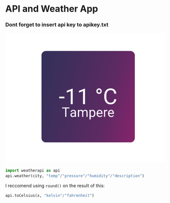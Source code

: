 # API and Weather App
### Dont forget to insert api key to apikey.txt

![Demo](demo.png)


```python
import weatherapi as api
api.weather(city, "temp"/"pressure"/"humidity"/"description")
```
I reccomend using ```round()``` on the result of this:
```python
api.toCelsius(x, "kelvin"/"fahrenheit")
```
